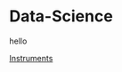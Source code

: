 # Data-Science
hello 

[Instruments](https://docs.google.com/presentation/d/13q1eUaf1zh_782oxY-jnfDOY-AKSqd9BgrP3POzGSa0/edit?usp=sharing)
